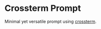 # Crossterm Prompt

Minimal yet versatile prompt using [crossterm][].

[crossterm]: https://docs.rs/crossterm/latest/crossterm/
